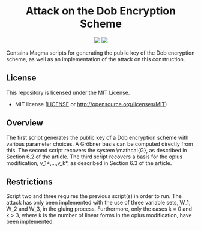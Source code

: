 <h1 align="center">Attack on the Dob Encryption Scheme</h1>
<p align="center">
    <a href="https://github.com/Simula-UiB/Attack-On-The-Dob-Encryption-Scheme/blob/master/AUTHORS"><img src="https://img.shields.io/badge/authors-SimulaUIB-orange.svg"></a>
    <a href="https://github.com/Simula-UiB/Attack-On-The-Dob-Encryption-Scheme/blob/master/LICENSE"><img src="https://img.shields.io/badge/license-MIT-blue.svg"></a>
</p>

Contains Magma scripts for generating the public key of the Dob encryption scheme, as well as an implementation of the attack on this construction.

## License

This repository is licensed under the MIT License.

* MIT license ([LICENSE](LICENSE) or http://opensource.org/licenses/MIT)


## Overview

The first script generates the public key of a Dob encryption scheme with various parameter choices. A Gröbner basis can be computed directly from this. The second script recovers the system \mathcal{G}, as described in Section 6.2 of the article. The third script recovers a basis for the oplus modification, v_1*,...,v_k*, as described in Section 6.3 of the article.

## Restrictions

Script two and three requires the previous script(s) in order to run. The attack has only been implemented with the use of three variable sets, W_1, W_2 and W_3, in the gluing process. Furthermore, only the cases k = 0 and k > 3, where k is the number of linear forms in the oplus modification, have been implemented.
